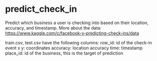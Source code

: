 # predict_check_in

Predict which business a user is checking into based on their location, accuracy, and timestamp. 
More about the data:
https://www.kaggle.com/c/facebook-v-predicting-check-ins/data

train.csv, test.csv have the following columns:
row_id: id of the check-in event
x y: coordinates
accuracy: location accuracy 
time: timestamp
place_id: id of the business, this is the target of prediction
